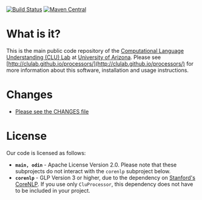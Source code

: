 [![Build Status](http://jenkins.cs.arizona.edu:8090/buildStatus/icon?job=processors%2Fmaster)](http://jenkins.cs.arizona.edu:8090/job/processors) 
[![Maven Central](https://img.shields.io/maven-central/v/org.clulab/processors-corenlp_2.12)](https://img.shields.io/maven-central/v/org.clulab/processors-corenlp_2.12)

# What is it?

This is the main public code repository of the [Computational Language Understanding (CLU) Lab](http://clulab.org) at [University of Arizona](http://www.arizona.edu). Please see [http://clulab.github.io/processors/](http://clulab.github.io/processors/) for more information about this software, installation and usage instructions.

# Changes

+ [Please see the CHANGES file](CHANGES.md)

# License

Our code is licensed as follows:
+ **`main, odin`** - Apache License Version 2.0. Please note that these subprojects do not interact with the `corenlp` subproject below.
+ **`corenlp`** - GLP Version 3 or higher, due to the dependency on [Stanford's CoreNLP](http://stanfordnlp.github.io/CoreNLP/). If you use only `CluProcessor`, this dependency does not have to be included in your project.

